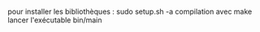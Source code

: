 pour installer les bibliothèques :
sudo setup.sh -a
compilation avec make
lancer l'exécutable bin/main
